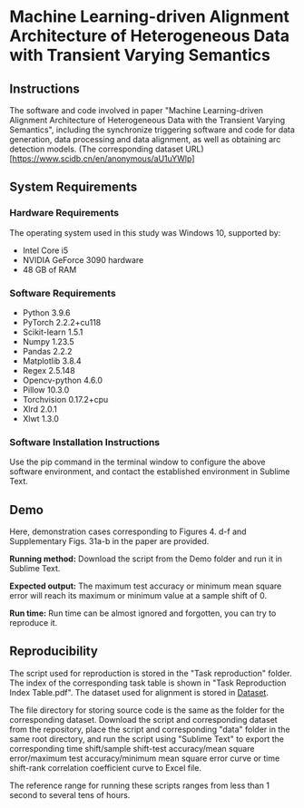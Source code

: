 # Machine Learning-driven Alignment Architecture of Heterogeneous Data with Transient Varying Semantics

## Instructions
The software and code involved in paper "Machine Learning-driven Alignment Architecture of Heterogeneous Data with the Transient Varying Semantics", including the synchronize triggering software and code for data generation, data processing and data alignment, as well as obtaining arc detection models. (The corresponding dataset URL)[https://www.scidb.cn/en/anonymous/aU1uYWlp] 

## System Requirements

### Hardware Requirements
The operating system used in this study was Windows 10, supported by:
- Intel Core i5
- NVIDIA GeForce 3090 hardware  
- 48 GB of RAM

### Software Requirements
- Python 3.9.6
- PyTorch 2.2.2+cu118
- Scikit-learn 1.5.1
- Numpy 1.23.5
- Pandas 2.2.2
- Matplotlib 3.8.4
- Regex 2.5.148
- Opencv-python 4.6.0
- Pillow 10.3.0
- Torchvision 0.17.2+cpu
- Xlrd 2.0.1
- Xlwt 1.3.0

### Software Installation Instructions
Use the pip command in the terminal window to configure the above software environment, and contact the established environment in Sublime Text.

## Demo
Here, demonstration cases corresponding to Figures 4. d-f and Supplementary Figs. 31a-b in the paper are provided.

**Running method:** Download the script from the Demo folder and run it in Sublime Text.

**Expected output:** The maximum test accuracy or minimum mean square error will reach its maximum or minimum value at a sample shift of 0.

**Run time:** Run time can be almost ignored and forgotten, you can try to reproduce it.

## Reproducibility
The script used for reproduction is stored in the "Task reproduction" folder. The index of the corresponding task table is shown in "Task Reproduction Index Table.pdf". The dataset used for alignment is stored in [Dataset](URL).

The file directory for storing source code is the same as the folder for the corresponding dataset. Download the script and corresponding dataset from the repository, place the script and corresponding "data" folder in the same root directory, and run the script using "Sublime Text" to export the corresponding time shift/sample shift-test accuracy/mean square error/maximum test accuracy/minimum mean square error curve or time shift-rank correlation coefficient curve to Excel file.

The reference range for running these scripts ranges from less than 1 second to several tens of hours.
